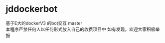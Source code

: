 # jddockerbot
基于E大的dockerV3 的bot交互
master                     
本程序严禁任何人以任何形式放入自己的收费项目中
如有发现。欢迎大家积极举报
